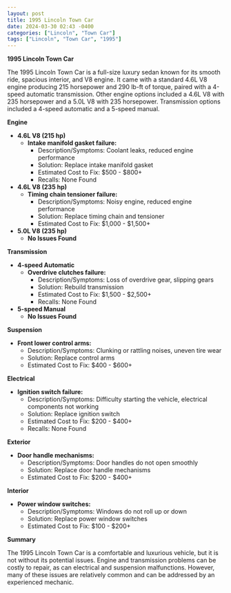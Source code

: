 ```yaml
---
layout: post
title: 1995 Lincoln Town Car
date: 2024-03-30 02:43 -0400
categories: ["Lincoln", "Town Car"]
tags: ["Lincoln", "Town Car", "1995"]
---
```

**1995 Lincoln Town Car**

The 1995 Lincoln Town Car is a full-size luxury sedan known for its smooth ride, spacious interior, and V8 engine. It came with a standard 4.6L V8 engine producing 215 horsepower and 290 lb-ft of torque, paired with a 4-speed automatic transmission. Other engine options included a 4.6L V8 with 235 horsepower and a 5.0L V8 with 235 horsepower. Transmission options included a 4-speed automatic and a 5-speed manual.

**Engine**

* **4.6L V8 (215 hp)**
    * **Intake manifold gasket failure:**
        * Description/Symptoms: Coolant leaks, reduced engine performance
        * Solution: Replace intake manifold gasket
        * Estimated Cost to Fix: $500 - $800+
        * Recalls: None Found
* **4.6L V8 (235 hp)**
    * **Timing chain tensioner failure:**
        * Description/Symptoms: Noisy engine, reduced engine performance
        * Solution: Replace timing chain and tensioner
        * Estimated Cost to Fix: $1,000 - $1,500+
* **5.0L V8 (235 hp)**
    * **No Issues Found**

**Transmission**

* **4-speed Automatic**
    * **Overdrive clutches failure:**
        * Description/Symptoms: Loss of overdrive gear, slipping gears
        * Solution: Rebuild transmission
        * Estimated Cost to Fix: $1,500 - $2,500+
        * Recalls: None Found
* **5-speed Manual**
    * **No Issues Found**

**Suspension**

* **Front lower control arms:**
    * Description/Symptoms: Clunking or rattling noises, uneven tire wear
    * Solution: Replace control arms
    * Estimated Cost to Fix: $400 - $600+

**Electrical**

* **Ignition switch failure:**
    * Description/Symptoms: Difficulty starting the vehicle, electrical components not working
    * Solution: Replace ignition switch
    * Estimated Cost to Fix: $200 - $400+
    * Recalls: None Found

**Exterior**

* **Door handle mechanisms:**
    * Description/Symptoms: Door handles do not open smoothly
    * Solution: Replace door handle mechanisms
    * Estimated Cost to Fix: $200 - $400+

**Interior**

* **Power window switches:**
    * Description/Symptoms: Windows do not roll up or down
    * Solution: Replace power window switches
    * Estimated Cost to Fix: $100 - $200+

**Summary**

The 1995 Lincoln Town Car is a comfortable and luxurious vehicle, but it is not without its potential issues. Engine and transmission problems can be costly to repair, as can electrical and suspension malfunctions. However, many of these issues are relatively common and can be addressed by an experienced mechanic.
